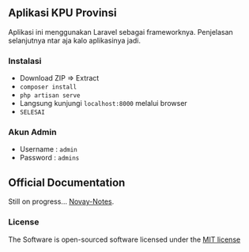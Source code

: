 ## Aplikasi KPU Provinsi

Aplikasi ini menggunakan Laravel sebagai frameworknya.
Penjelasan selanjutnya ntar aja kalo aplikasinya jadi.

### Instalasi
 - Download ZIP => Extract
 - `composer install`
 - `php artisan serve`
 - Langsung kunjungi `localhost:8000` melalui browser
 - `SELESAI`

### Akun Admin
 - Username : `admin`
 - Password : `admins`

## Official Documentation

Still on progress... [Novay-Notes](http://novay.web.id).

### License

The Software is open-sourced software licensed under the [MIT license](http://opensource.org/licenses/MIT)
